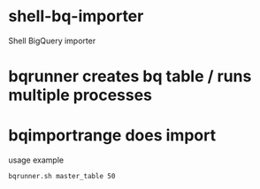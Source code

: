 # shell-bq-importer
Shell BigQuery importer


# bqrunner creates bq table / runs multiple processes

# bqimportrange does import

usage example

`bqrunner.sh master_table 50`